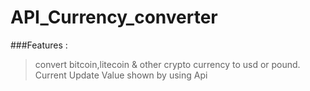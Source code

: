 # API_Currency_converter

###Features : 
> convert bitcoin,litecoin & other crypto currency to usd or pound. Current Update Value shown by using Api
